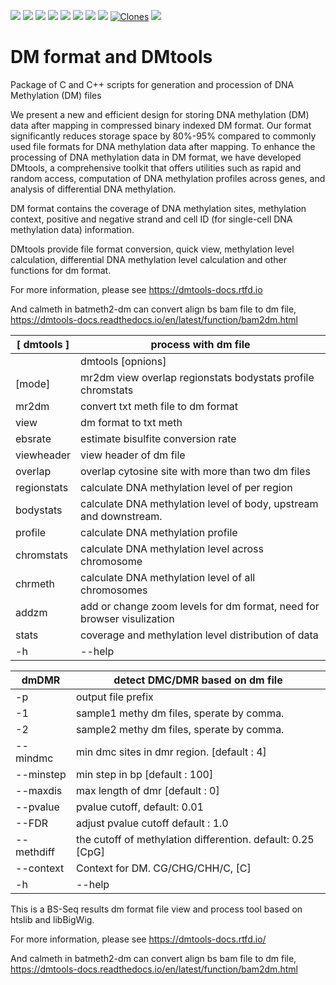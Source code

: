 <p align="left">
  <a href="https://dmtools-docs.rtfd.io" target="_blank"><img src="https://img.shields.io/badge/docs-8A2BE2?link=https%3A%2F%2Fdmtools-docs.rtfd.io"></a>
  <a href="https://github.com/ZhouQiangwei/dmtools/releases"><img src="https://img.shields.io/github/v/release/ZhouQiangwei/dmtools"></a>
  <img src="https://img.shields.io/github/license/ZhouQiangwei/dmtools">
  <img src="https://img.shields.io/github/stars/ZhouQiangwei/dmtools">
  <a href="https://github.com/ZhouQiangwei/dmtools/issues"><img src="https://img.shields.io/github/issues/ZhouQiangwei/dmtools?color=red"></a>
  <img src="https://img.shields.io/github/forks/ZhouQiangwei/dmtools?color=teal">

  <img src="https://img.shields.io/github/downloads/ZhouQiangwei/dmtools/total">
  <img src="https://img.shields.io/github/watchers/ZhouQiangwei/dmtools">
  <a href='https://github.com/ZhouQiangwei/dmtools'><img alt='Clones' src='https://img.shields.io/badge/dynamic/json?color=success&label=Clone&query=count&url=https://gist.githubusercontent.com/ZhouQiangwei/6f7019fe4f7d99f0eb0af4dd610a51db/raw/clone.json&logo=github'></a>
  <a href="https://dmtools-docs.rtfd.io"><img src="https://hits.seeyoufarm.com/api/count/incr/badge.svg?url=https%3A%2F%2Fgithub.com%2FZhouQiangwei%2Fdmtools&count_bg=%2379C83D&title_bg=%23555555&icon=coffeescript.svg&icon_color=%23E7E7E7&title=views&edge_flat=false"/></a>
</p>


# DM format and DMtools

Package of C and C++ scripts for generation and procession of DNA Methylation (DM) files

We present a new and efficient design for storing DNA methylation (DM) data after mapping in compressed binary indexed DM format. Our format significantly reduces storage space by 80%-95% compared to commonly used file formats for DNA methylation data after mapping. To enhance the processing of DNA methylation data in DM format, we have developed DMtools, a comprehensive toolkit that offers utilities such as rapid and random access, computation of DNA methylation profiles across genes, and analysis of differential DNA methylation.

DM format contains the coverage of DNA methylation sites, methylation context, positive and negative strand and cell ID (for single-cell DNA methylation data) information. 

DMtools provide file format conversion, quick view, methylation level calculation, differential DNA methylation level calculation and other functions for dm format.

For more information, please see https://dmtools-docs.rtfd.io

And calmeth in batmeth2-dm can convert align bs bam file to dm file, https://dmtools-docs.readthedocs.io/en/latest/function/bam2dm.html


| [ dmtools ]         | process with dm file                                                    |
|---------------------|--------------------------------------------------------------------------|
|                     | dmtools <mode> [opnions]                                                 |
| [mode]              | mr2dm view overlap regionstats bodystats profile chromstats             |
| mr2dm               | convert txt meth file to dm format                                      |
| view                | dm format to txt meth                                                   |
| ebsrate             | estimate bisulfite conversion rate                                      |
| viewheader          | view header of dm file                                                  |
| overlap             | overlap cytosine site with more than two dm files                       |
| regionstats         | calculate DNA methylation level of per region                            |
| bodystats           | calculate DNA methylation level of body, upstream and downstream.        |
| profile             | calculate DNA methylation profile                                        |
| chromstats          | calculate DNA methylation level across chromosome                        |
| chrmeth             | calculate DNA methylation level of all chromosomes                       |
| addzm               | add or change zoom levels for dm format, need for browser visulization   |
| stats               | coverage and methylation level distribution of data                      |
| -h|--help                                                                                      |

| dmDMR               | detect DMC/DMR based on dm file                                         |
|---------------------|--------------------------------------------------------------------------|
| -p                  | output file prefix                                                       |
| -1                  | sample1 methy dm files, sperate by comma.                               |
| -2                  | sample2 methy dm files, sperate by comma.                               |
| --mindmc            | min dmc sites in dmr region. [default : 4]                               |
| --minstep           | min step in bp [default : 100]                                           |
| --maxdis            | max length of dmr [default : 0]                                          |
| --pvalue            | pvalue cutoff, default: 0.01                                             |
| --FDR               | adjust pvalue cutoff default : 1.0                                       |
| --methdiff          | the cutoff of methylation differention. default: 0.25 [CpG]              |
| --context           | Context for DM. CG/CHG/CHH/C, [C]                                        |
| -h|--help                                                                                      | 


This is a BS-Seq results dm format file view and process tool based on htslib and libBigWig.

For more information, please see https://dmtools-docs.rtfd.io/ 

And calmeth in batmeth2-dm can convert align bs bam file to dm file, https://dmtools-docs.readthedocs.io/en/latest/function/bam2dm.html

